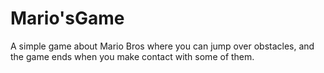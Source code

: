 # Mario'sGame
A simple game about Mario Bros where you can jump over obstacles, and the game ends when you make contact with some of them.

